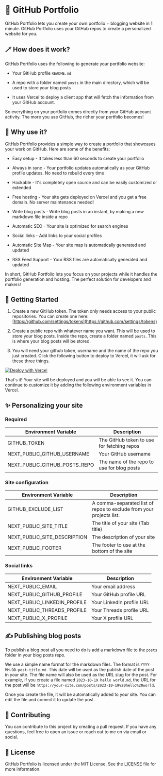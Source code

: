 # 📓 GitHub Portfolio

GitHub Portfolio lets you create your own portfolio + blogging website
in 1 minute. GitHub Portfolio uses your GitHub repos to create a
personalized website for you.

## 🪄 How does it work?

GitHub Portfolio uses the following to generate your portfolio website:

- Your GitHub profile `README.md`

- A repo with a folder named `posts` in the main directory, which will
  be used to store your blog posts

- It uses Vercel to deploy a client app that will fetch the information
  from your GitHub account.

So everything on your portfolio comes directly from your GitHub account
activity. The more you use GitHub, the richer your portfolio becomes!

## 🌟 Why use it?

GitHub Portfolio provides a simple way to create a portfolio that
showcases your work on GitHub. Here are some of the benefits:

- Easy setup - It takes less than 60 seconds to create your portfolio

- Always in sync - Your portfolio updates automatically as your GitHub
  profile updates. No need to rebuild every time

- Hackable - It's completely open source and can be easily customized or
  extended

- Free hosting - Your site gets deployed on Vercel and you get a free
  domain. No server maintenance needed!

- Write blog posts - Write blog posts in an instant, by making a new
  markdown file inside a repo

- Automatic SEO - Your site is optimized for search engines

- Social links - Add links to your social profiles

- Automatic Site Map - Your site map is automatically generated and
  updated

- RSS Feed Support - Your RSS files are automatically generated and
  updated

In short, GitHub Portfolio lets you focus on your projects while it
handles the portfolio generation and hosting. The perfect solution for
developers and makers!

## 🚧 Getting Started

1. Create a new GitHub token. The token only needs access to your
   public repositories. You can create one
   here: [https://github.com/settings/tokens](https://github.com/settings/tokens)

2. Create a public repo with whatever name you want. This will be used
   to store your blog posts. Inside the repo, create a folder named
   `posts`. This is where your blog posts will be stored.

3. You will need your github token, username and the name of the repo you just created. Click the following button to deploy to Vercel, it will ask for these three things.

[![Deploy with Vercel](https://vercel.com/button)](https://vercel.com/new/clone?repository-url=https%3A%2F%2Fgithub.com%2Fjorge-menjivar%2FGitHub-Portfolio&env=GITHUB_TOKEN,NEXT_PUBLIC_GITHUB_USERNAME,NEXT_PUBLIC_GITHUB_POSTS_REPO&envDescription=These%20are%20the%20only%20variables%20needed%20to%20get%20your%20site%20going.&envLink=https%3A%2F%2Fgithub.com%2Fjorge-menjivar%2FGitHub-Portfolio%23required)

That's it! Your site will be deployed and you will be able to see it. You can continue to customize it by adding the following environment variables in Vercel.

## ✨ Personalizing your site

### Required

| Environment Variable          | Description                                |
| ----------------------------- | ------------------------------------------ |
| GITHUB_TOKEN                  | The GitHub token to use for fetching repos |
| NEXT_PUBLIC_GITHUB_USERNAME   | Your GitHub username                       |
| NEXT_PUBLIC_GITHUB_POSTS_REPO | The name of the repo to use for blog posts |

### Site configuration

| Environment Variable         | Description                                                         |
| ---------------------------- | ------------------------------------------------------------------- |
| GITHUB_EXCLUDE_LIST          | A comma-separated list of repos to exclude from your projects list. |
| NEXT_PUBLIC_SITE_TITLE       | The title of your site (Tab title)                                  |
| NEXT_PUBLIC_SITE_DESCRIPTION | The description of your site                                        |
| NEXT_PUBLIC_FOOTER           | The footer to use at the bottom of the site                         |

### Social links

| Environment Variable         | Description               |
| ---------------------------- | ------------------------- |
| NEXT_PUBLIC_EMAIL            | Your email address        |
| NEXT_PUBLIC_GITHUB_PROFILE   | Your GitHub profile URL   |
| NEXT_PUBLIC_LINKEDIN_PROFILE | Your LinkedIn profile URL |
| NEXT_PUBLIC_THREADS_PROFILE  | Your Threads profile URL  |
| NEXT_PUBLIC_X_PROFILE        | Your X profile URL        |

## ✍ Publishing blog posts

To publish a blog post all you need to do is add a markdown file to the `posts` folder in your blog posts repo.

We use a simple name format for the markdown files. The format is `YYYY-MM-DD-post-title.md`.
This date will be used as the publish date of the post in your site. The file name will also be used as the URL slug for the post. For example, if you create a file named `2023-10-19 hello world.md`, the URL for the post will be `https://your-site.com/posts/2023-10-19%20hello%20world`.

Once you create the file, it will be automatically added to your site. You can edit the file and commit it to update the post.

## 🤝 Contributing

You can contribute to this project by creating a pull request. If you have any questions, feel free to open an issue or reach out to me on via email or social.

## 📝 License

GitHub Portfolio is licensed under the MIT License. See the [LICENSE](./LICENSE) file for more information.
